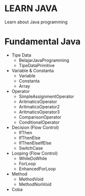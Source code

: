 # LEARN JAVA

Learn about Java programming

# Fundamental Java

- Tipe Data
  - BelajarJavaProgramming
  - TipeDataPrimitive
- Variable & Constanta
  - Variable
  - Constanta
  - Array
- Operator
  - SimpleAssignmentOperator
  - AritmaticsOperator
  - AritmaticsOperator2
  - AritmaticsOperator3
  - ComparisonOperator
  - ConditionalOperator
- Decision (Flow Control)
  - IfThen
  - IfThenElse
  - IfThenElseIfElse
  - SwitchCase
- Looping (Flow Control)
  - WhileDoWhile
  - ForLoop
  - EnhancedForLoop
- Method
  - MethodVoid
  - MethodNonVoid
- Coba
